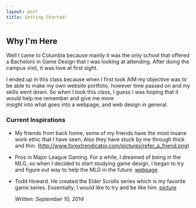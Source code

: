 ```yaml
---
layout: post
title: Getting Started!
---
```


## Why I'm Here
Well I came to Columbia because mainly it was the only school that offered a Bachelors in Game Design that I was looking at attending.
After doing the campus visit, it was love at first sight.

I ended up in this class because when I first took AIM my objective was to be able to make my own website portfolio, however time
passed on and my skills went down. So when I took this class, I guess I was hoping that it would help me remember and give me more\
insight into what goes into a webpage, and web design in general.

### Current Inspirations
* My friends from back home, some of my friends have the most insane work ethic that I have seen. Also they have stuck by me through thick and thin. (http://www.forextrendicator.com/pictures/refer_a_friend.png)
* Pros in Major League Gaming. For a while, I dreamed of being in the MLG, so when I decided to start studying game design, I began to try and figure out way to help the MLG in the future. [webpage](http://www.majorleaguegaming.com/)
* Todd Howard. He created the Elder Scrolls series which is my favorite game series. Essentially, I would like to try and be like him. [picture](http://img2.wikia.nocookie.net/__cb20110506202339/elderscrolls/images/0/05/Todd.jpg)

 
  <em> Written: September 10, 2014  </em>
